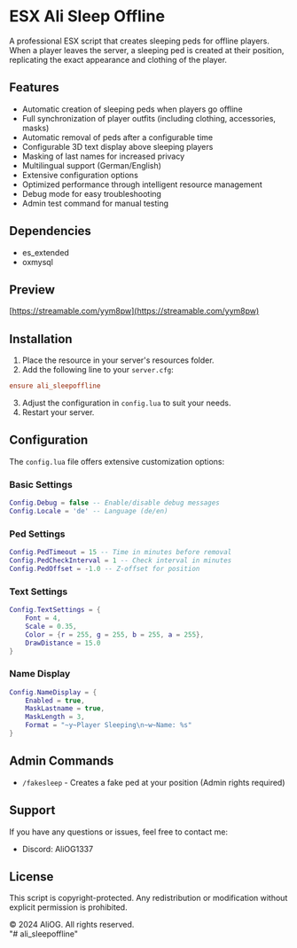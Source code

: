 # ESX Ali Sleep Offline

A professional ESX script that creates sleeping peds for offline players. When a player leaves the server, a sleeping ped is created at their position, replicating the exact appearance and clothing of the player.

## Features

- Automatic creation of sleeping peds when players go offline
- Full synchronization of player outfits (including clothing, accessories, masks)
- Automatic removal of peds after a configurable time
- Configurable 3D text display above sleeping players
- Masking of last names for increased privacy
- Multilingual support (German/English)
- Extensive configuration options
- Optimized performance through intelligent resource management
- Debug mode for easy troubleshooting
- Admin test command for manual testing

## Dependencies

- es_extended
- oxmysql

## Preview
[https://streamable.com/yym8pw](https://streamable.com/yym8pw)

## Installation

1. Place the resource in your server's resources folder.
2. Add the following line to your `server.cfg`:
```cfg
ensure ali_sleepoffline
```
3. Adjust the configuration in `config.lua` to suit your needs.
4. Restart your server.

## Configuration

The `config.lua` file offers extensive customization options:

### Basic Settings
```lua
Config.Debug = false -- Enable/disable debug messages
Config.Locale = 'de' -- Language (de/en)
```

### Ped Settings
```lua
Config.PedTimeout = 15 -- Time in minutes before removal
Config.PedCheckInterval = 1 -- Check interval in minutes
Config.PedOffset = -1.0 -- Z-offset for position
```

### Text Settings
```lua
Config.TextSettings = {
    Font = 4,
    Scale = 0.35,
    Color = {r = 255, g = 255, b = 255, a = 255},
    DrawDistance = 15.0
}
```

### Name Display
```lua
Config.NameDisplay = {
    Enabled = true,
    MaskLastname = true,
    MaskLength = 3,
    Format = "~y~Player Sleeping\n~w~Name: %s"
}
```

## Admin Commands

- `/fakesleep` - Creates a fake ped at your position (Admin rights required)

## Support

If you have any questions or issues, feel free to contact me:
- Discord: AliOG1337

## License

This script is copyright-protected. Any redistribution or modification without explicit permission is prohibited.

© 2024 AliOG. All rights reserved.  
"# ali_sleepoffline"
